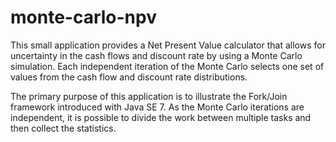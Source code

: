 monte-carlo-npv
===============

This small application provides a Net Present Value calculator that allows for
uncertainty in the cash flows and discount rate by using a Monte Carlo
simulation. Each independent iteration of the Monte Carlo selects one set of
values from the cash flow and discount rate distributions.

The primary purpose of this application is to illustrate the Fork/Join
framework introduced with Java SE 7. As the Monte Carlo iterations are
independent, it is possible to divide the work between multiple tasks
and then collect the statistics.
 

